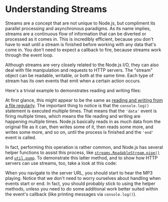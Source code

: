 # Understanding Streams

Streams are a concept that are not unique to Node.js, but compliment its parallel processing and asynchronous paradigms. As its name implies, streams are a continuous flow of information that can be diverted or processed as it comes in. This is incredibly efficient, because you don't have to wait until a stream is finished before working with any data that's come in. You don't need to expect a callback to fire, because streams work through  the event loop.

Although streams are very closely related to the Node.js I/O, they can also deal with file manipulation and requests to HTTP servers. The "stream" object can be readable, writable, or both at the same time. Each type of stream has its own events that emit when a certain action occurs.

Here's a trivial example to demonstrates reading and writing files:

<script src='http://snippets.c9.io/github.com/c9/nodemanual.org-examples/nodejs_dev_guide/understanding_streams/streams.ex.1.js?linestart=3&lineend=0&showlines=false' defer='defer'></script>

At first glance, this might appear to be the same as [reading and writing from a file regularly](reading_and_writing_files.html). The important thing to notice is that the `console.log()` statement is executed multiple times. That means that the `'data'` event is firing multiple times, which means the file reading and writing are happening multiple times. Node.js basically reads in as much data from the original file as it can, then writes some of it, then reads some more, and writes some more, and so on, until the process is finished and the `'end'` event is called.

In fact, performing this operation is rather common, and Node.js has several helper functions to assist this process, like [`streams.ReadableStream.pipe()`](../nodejs_ref_guide/streams.ReadableStream.html#streams.ReadableStream.pipe) and [`util.pump`](../nodejs_ref_guide/util.html#util.pump). To demonstrate this latter method, and to show how HTTP servers can use streams, too, take a look at this code:

<script src='http://snippets.c9.io/github.com/c9/nodemanual.org-examples/nodejs_dev_guide/understanding_streams/streams.ex.2.js?linestart=3&lineend=0&showlines=false' defer='defer'></script>

When you navigate to the server URL, you should start to hear the MP3 playing. Notice that we don't need to worry ourselves about handling when events start or end. In fact, you should probably stick to using the helper methods, unless you need to do some additional work better suited within the event's callback (like printing messages via `console.log()`).